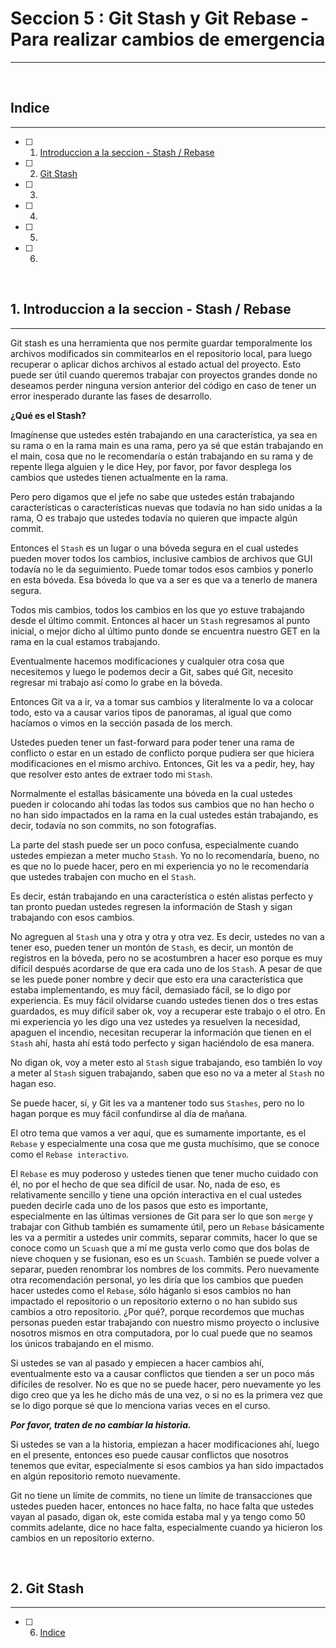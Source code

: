 # Seccion 5 : Git Stash y Git Rebase - Para realizar cambios de emergencia

---

<br>

## Indice

---

- [ ] 1. [Introduccion a la seccion - Stash / Rebase](#1-introduccion-a-la-seccion---stash--rebase)
- [ ] 2. [Git Stash](#2-git-stash)
- [ ] 3. [](#)
- [ ] 4. [](#)
- [ ] 5. [](#)
- [ ] 6. [](#)

<br>

## 1. Introduccion a la seccion - Stash / Rebase

---

Git stash es una herramienta que nos permite guardar temporalmente los archivos modificados sin commitearlos en el repositorio local, para luego recuperar o aplicar dichos archivos al estado actual del proyecto. Esto puede ser útil cuando queremos trabajar con proyectos grandes donde no deseamos perder ninguna version anterior del código en caso de tener un error inesperado durante las fases de desarrollo.

**¿Qué es el Stash?**

Imagínense que ustedes estén trabajando en una característica, ya sea en su rama o en la rama main es una rama, pero ya sé que están trabajando en el main, cosa que no le recomendaría o están trabajando en su rama y de repente llega alguien y le dice Hey, por favor, por favor desplega los cambios que ustedes tienen actualmente en la rama.

Pero pero digamos que el jefe no sabe que ustedes están trabajando características o características nuevas que todavía no han sido unidas a la rama, O es trabajo que ustedes todavía no quieren que impacte algún commit.

Entonces el `Stash` es un lugar o una bóveda segura en el cual ustedes pueden mover todos los cambios, inclusive cambios de archivos que GUI todavía no le da seguimiento. Puede tomar todos esos cambios y ponerlo en esta bóveda. Esa bóveda lo que va a ser es que va a tenerlo de manera segura.

Todos mis cambios, todos los cambios en los que yo estuve trabajando desde el último commit. Entonces al hacer un `Stash` regresamos al punto inicial, o mejor dicho al último punto donde se encuentra nuestro GET en la rama en la cual estamos trabajando.

Eventualmente hacemos modificaciones y cualquier otra cosa que necesitemos y luego le podemos decir a Git, sabes qué Git, necesito regresar mi trabajo así como lo grabe en la bóveda.

Entonces Git va a ir, va a tomar sus cambios y literalmente lo va a colocar todo, esto va a causar varios tipos de panoramas, al igual que como hacíamos o vimos en la sección pasada de los merch.

Ustedes pueden tener un fast-forward para poder tener una rama de conflicto o estar en un estado de conflicto porque pudiera ser que hiciera modificaciones en el mismo archivo. Entonces, Git les va a pedir, hey, hay que resolver esto antes de extraer todo mi `Stash`.

Normalmente el estallas básicamente una bóveda en la cual ustedes pueden ir colocando ahí todas las todos sus cambios que no han hecho o no han sido impactados en la rama en la cual ustedes están trabajando, es decir, todavía no son commits, no son fotografías.

La parte del stash puede ser un poco confusa, especialmente cuando ustedes empiezan a meter mucho `Stash`. Yo no lo recomendaría, bueno, no es que no lo puede hacer, pero en mi experiencia yo no le recomendaría que ustedes trabajen con mucho en el `Stash`.

Es decir, están trabajando en una característica o estén alistas perfecto y tan pronto puedan ustedes regresen la información de Stash y sigan trabajando con esos cambios.

No agreguen al `Stash` una y otra y otra y otra vez. Es decir, ustedes no van a tener eso, pueden tener un montón de `Stash`, es decir, un montón de registros en la bóveda, pero no se acostumbren a hacer eso porque es muy difícil después acordarse de que era cada uno de los `Stash`. A pesar de que se les puede poner nombre y decir que esto era una característica que estaba implementando, es muy fácil, demasiado fácil, se lo digo por experiencia. Es muy fácil olvidarse cuando ustedes tienen dos o tres estas guardados, es muy difícil saber ok, voy a recuperar este trabajo o el otro. En mi experiencia yo les digo una vez ustedes ya resuelven la necesidad, apaguen el incendio, necesitan recuperar la información que tienen en el `Stash` ahí, hasta ahí está todo perfecto y sigan haciéndolo de esa manera.

No digan ok, voy a meter esto al `Stash` sigue trabajando, eso también lo voy a meter al `Stash` siguen trabajando, saben que eso no va a meter al `Stash` no hagan eso.

Se puede hacer, sí, y Git les va a mantener todo sus `Stashes`, pero no lo hagan porque es muy fácil confundirse al día de mañana.

El otro tema que vamos a ver aquí, que es sumamente importante, es el `Rebase` y especialmente una cosa que me gusta muchísimo, que se conoce como el `Rebase interactivo`.

El `Rebase` es muy poderoso y ustedes tienen que tener mucho cuidado con él, no por el hecho de que sea difícil de usar. No, nada de eso, es relativamente sencillo y tiene una opción interactiva en el cual ustedes pueden decirle cada uno de los pasos que esto es importante, especialmente en las últimas versiones de Git para ser lo que son `merge` y trabajar con Github también es sumamente útil, pero un `Rebase` básicamente les va a permitir a ustedes unir commits, separar commits, hacer lo que se conoce como un `Scuash` que a mí me gusta verlo como que dos bolas de nieve choquen y se fusionan, eso es un `Scuash`.
También se puede volver a separar, pueden renombrar los nombres de los commits. Pero nuevamente otra recomendación personal, yo les diría que los cambios que pueden hacer ustedes como el `Rebase`, sólo háganlo si esos cambios no han impactado el repositorio o un repositorio externo o no han subido sus cambios a otro repositorio. ¿Por qué?, porque recordemos que muchas personas pueden estar trabajando con nuestro mismo proyecto o inclusive nosotros mismos en otra computadora, por lo cual puede que no seamos los únicos trabajando en el mismo.

Si ustedes se van al pasado y empiecen a hacer cambios ahí, eventualmente esto va a causar conflictos que tienden a ser un poco más difíciles de resolver. No es que no se puede hacer, pero nuevamente yo les digo creo que ya les he dicho más de una vez, o si no es la primera vez que se lo digo porque sé que lo menciona varias veces en el curso.

**_Por favor, traten de no cambiar la historia._**

Si ustedes se van a la historia, empiezan a hacer modificaciones ahí, luego en el presente, entonces eso puede causar conflictos que nosotros tenemos que evitar, especialmente si esos cambios ya han sido impactados en algún repositorio remoto nuevamente.

Git no tiene un límite de commits, no tiene un límite de transacciones que ustedes pueden hacer, entonces no hace falta, no hace falta que ustedes vayan al pasado, digan ok, este comida estaba mal y ya tengo como 50 commits adelante, dice no hace falta, especialmente cuando ya hicieron los cambios en un repositorio externo.

<br>

## 2. Git Stash

---

- [ ] 6. [Indice](#indice)
